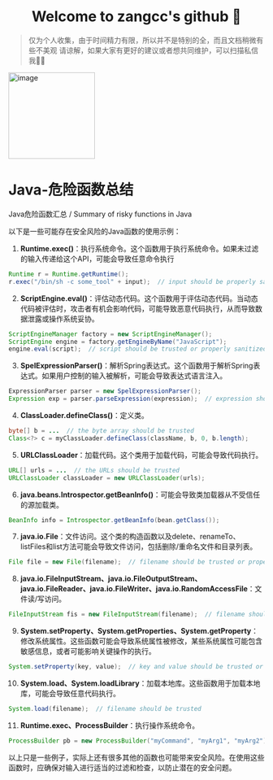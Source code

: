 <h1 align="center">Welcome to zangcc's github 👋</h1>


> 仅为个人收集，由于时间精力有限，所以并不是特别的全，而且文档稍微有些不美观 请谅解，如果大家有更好的建议或者想共同维护，可以扫描私信我🙆‍♂️ 


<img width="170" alt="image" src="https://github.com/zangcc/Java_Risky_Functions/assets/64825932/d8cd05f1-248f-4e3d-87e8-ee8dafec2dfc">



# Java-危险函数总结
Java危险函数汇总 / Summary of risky functions in Java


以下是一些可能存在安全风险的Java函数的使用示例：

1. **Runtime.exec()**：执行系统命令。这个函数用于执行系统命令。如果未过滤的输入传递给这个API，可能会导致任意命令执行
```java
Runtime r = Runtime.getRuntime();
r.exec("/bin/sh -c some_tool" + input);  // input should be properly sanitized
```

2. **ScriptEngine.eval()**：评估动态代码。这个函数用于评估动态代码。当动态代码被评估时，攻击者有机会影响代码，可能导致恶意代码执行，从而导致数据泄露或操作系统妥协。
```java
ScriptEngineManager factory = new ScriptEngineManager();
ScriptEngine engine = factory.getEngineByName("JavaScript");
engine.eval(script);  // script should be trusted or properly sanitized
```

3. **SpelExpressionParser()**：解析Spring表达式。这个函数用于解析Spring表达式。如果用户控制的输入被解析，可能会导致表达式语言注入。
```java
ExpressionParser parser = new SpelExpressionParser();
Expression exp = parser.parseExpression(expression);  // expression should be trusted or properly sanitized
```

4. **ClassLoader.defineClass()**：定义类。
```java
byte[] b = ...  // the byte array should be trusted
Class<?> c = myClassLoader.defineClass(className, b, 0, b.length);
```

5. **URLClassLoader**：加载代码。这个类用于加载代码，可能会导致代码执行。
```java
URL[] urls = ...  // the URLs should be trusted
URLClassLoader classLoader = new URLClassLoader(urls);
```

6. **java.beans.Introspector.getBeanInfo()**：可能会导致类加载器从不受信任的源加载类。
```java
BeanInfo info = Introspector.getBeanInfo(bean.getClass());
```

7. **java.io.File**：文件访问。这个类的构造函数以及delete、renameTo、listFiles和list方法可能会导致文件访问，包括删除/重命名文件和目录列表。
```java
File file = new File(filename);  // filename should be trusted or properly sanitized
```

8. **java.io.FileInputStream、java.io.FileOutputStream、java.io.FileReader、java.io.FileWriter、java.io.RandomAccessFile**：文件读/写访问。
```java
FileInputStream fis = new FileInputStream(filename);  // filename should be trusted or properly sanitized
```

9. **System.setProperty、System.getProperties、System.getProperty**：修改系统属性。这些函数可能会导致系统属性被修改，某些系统属性可能包含敏感信息，或者可能影响关键操作的执行。
```java
System.setProperty(key, value);  // key and value should be trusted or properly sanitized
```

10. **System.load、System.loadLibrary**：加载本地库。这些函数用于加载本地库，可能会导致任意代码执行。
```java
System.load(filename);  // filename should be trusted
```

11. **Runtime.exec、ProcessBuilder**：执行操作系统命令。
```java
ProcessBuilder pb = new ProcessBuilder("myCommand", "myArg1", "myArg2");  // the command and arguments should be trusted or properly sanitized
```

以上只是一些例子，实际上还有很多其他的函数也可能带来安全风险。在使用这些函数时，应确保对输入进行适当的过滤和检查，以防止潜在的安全问题。

